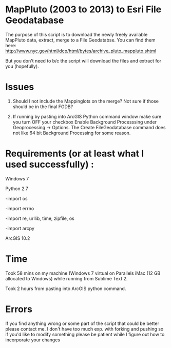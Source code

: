 MapPluto (2003 to 2013) to Esri File Geodatabase
================

The purpose of this script is to download the newly freely available MapPluto data, extract, merge to a File Geodatabse.
You can find them here: http://www.nyc.gov/html/dcp/html/bytes/archive_pluto_mappluto.shtml

But you don't need to b/c the script will download the files and extract for you (hopefully). 

Issues
======

1) Should I not include the Mappinglots on the merge? Not sure if those should be in the final FGDB? 

2) If running by pasting into ArcGIS Python command window make sure you turn OFF your checkbox Enable Background Processsing under Geoprocessing -> Options. The Create FileGeodatabase command does not like 64 bit Background Processing for some reason. 

Requirements (or at least what I used successfully) :
=============

Windows 7

Python 2.7

-import os

-import errno

-import re, urllib, time, zipfile, os

-import arcpy

ArcGIS 10.2

Time
====
Took 58 mins on my machine (Windows 7 virtual on Parallels iMac (12 GB allocated to Windows) while running from Sublime Text 2. 

Took 2 hours from pasting into ArcGIS python command. 

Errors
=======
If you find anything wrong or some part of the script that could be better please contact me. I don't have too much exp. with forking and pushing so if you'd like to modify something please be patient while I figure out how to incorporate your changes
